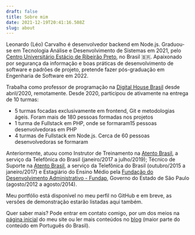 ```yaml
---
draft: false
title: Sobre mim
date: 2021-12-19T20:41:16.508Z
slug: about
---
```

Leonardo (Léo) Carvalho é desenvolvedor backend em Node.js. Graduou-se em Tecnologia Análise e Desenvolvimento de Sistemas em 2021, pelo [Centro Universitário Estácio de Ribeirão Preto](https://estacio.br/), no Brasil 🇧🇷. Apaixonado por segurança da informação e boas práticas de desenvolvimento de software e padrões de projeto, pretende fazer pós-graduação em Engenharia de Software em 2022.

Trabalha como professor de programação na [Digital House Brasil](https://www.digitalhouse.com/br) desde abril/2020, remotamente. Desde 2020, participou de ativamente na entrega de 10 turmas:

* 5 turmas focadas exclusivamente em frontend, Git e metodologias ágeis. Foram mais de 180 pessoas formadas nos projetos
* 1 turma de Fullstack em PHP, onde se formaram15 pessoas desenvolvedoras em PHP
* 4 turmas de Fullstack em Node.js. Cerca de 60 pessoas desenvolvedoras se formaram

Anteriormente, atuou como Instrutor de Treinamento na [Atento Brasil](http://atento.com/pt/), a serviço da Telefônica do Brasil (janeiro/2017 a julho/2019); Técnico de Suporte na [Atento Brasil](http://atento.com/pt/), a serviço da Telefônica do Brasil (outubro/2015 a janeiro/2017) e Estagiário do Ensino Médio pela [Fundação do Desenvolvimento Administrativo - Fundap](https://pt.wikipedia.org/wiki/Funda%C3%A7%C3%A3o_do_Desenvolvimento_Administrativo), Governo do Estado de São Paulo (agosto/2012 a agosto/2014).

Meu portfólio está disponível no meu perfil no GitHub e em breve, as versões de demonstração estarão listadas aqui também.

Quer saber mais? Pode entrar em contato comigo, por um dos meios na [página inicial](/) do meu site ou ler mais conteúdos no [blog](/posts) (maior parte do conteúdo em Português do Brasil).